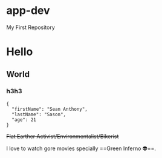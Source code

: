 # app-dev
My First Repository


# Hello
## World
### h3h3

```
{
  "firstName": "Sean Anthony",
  "lastName": "Sason",
  "age": 21
}
```

~~Flat Earther Activist/Environmentalist/Bikerist~~

I love to watch gore movies specially ==Green Inferno 👽==.

